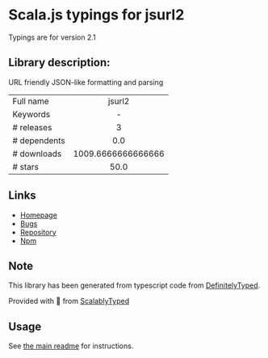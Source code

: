 
# Scala.js typings for jsurl2

Typings are for version 2.1

## Library description:
URL friendly JSON-like formatting and parsing

|                    |                 |
| ------------------ | :-------------: |
| Full name          | jsurl2 |
| Keywords           | - |
| # releases         | 3 |
| # dependents       | 0.0 |
| # downloads        | 1009.6666666666666 |
| # stars            | 50.0 |

## Links
- [Homepage](http://github.com/wmertens/jsurl2)
- [Bugs](https://github.com/wmertens/jsurl2/issues)
- [Repository](https://github.com/wmertens/jsurl2)
- [Npm](https://www.npmjs.com/package/jsurl2)
    


## Note
This library has been generated from typescript code from [DefinitelyTyped](https://definitelytyped.org).

Provided with :purple_heart: from [ScalablyTyped](https://github.com/oyvindberg/ScalablyTyped)

## Usage
See [the main readme](../../readme.md) for instructions.


